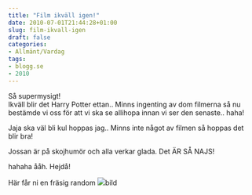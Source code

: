 ```yaml
---
title: "Film ikväll igen!"
date: 2010-07-01T21:44:28+01:00
slug: film-ikvall-igen
draft: false
categories:
- Allmänt/Vardag
tags:
- blogg.se
- 2010
---
```

Så supermysigt!  
Ikväll blir det Harry Potter ettan.. Minns ingenting av dom filmerna så nu bestämde vi oss för att vi ska se allihopa innan vi ser den senaste.. haha!  
  
Jaja ska väl bli kul hoppas jag.. Minns inte något av filmen så hoppas det blir bra!  
  
  
Jossan är på skojhumör och alla verkar glada. Det ÄR SÅ NAJS!  
  
hahaha ååh. Hejdå!  
  
Här får ni en fräsig random ![](/assets/images/blogg.se/peach__s_piranha_plant_power_by_sigurdhosenfeld_96352084.jpg)bild